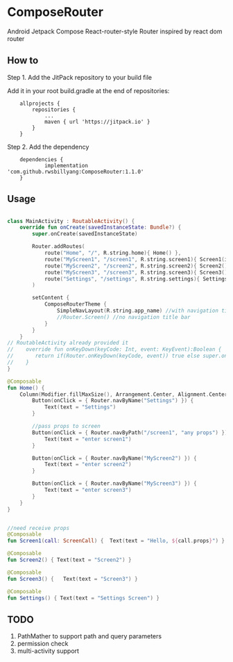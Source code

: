 # ComposeRouter
Android Jetpack Compose React-router-style Router inspired by react dom router

## How to
Step 1. Add the JitPack repository to your build file

Add it in your root build.gradle at the end of repositories:
```
	allprojects {
		repositories {
			...
			maven { url 'https://jitpack.io' }
		}
	}
```


Step 2. Add the dependency
```
	dependencies {
	        implementation 'com.github.rwsbillyang:ComposeRouter:1.1.0'
	}
```

## Usage
```kotlin

class MainActivity : RoutableActivity() {
    override fun onCreate(savedInstanceState: Bundle?) {
        super.onCreate(savedInstanceState)

        Router.addRoutes(
            route("Home", "/", R.string.home){ Home() },
            route("MyScreen1", "/screen1", R.string.screen1){ Screen1(it) },
            route("MyScreen2", "/screen2", R.string.screen2){ Screen2() },
            route("MyScreen3", "/screen3", R.string.screen3){ Screen3() },
            route("Settings", "/settings", R.string.settings){ Settings() },
        )

        setContent {
            ComposeRouterTheme {
                SimpleNavLayout(R.string.app_name) //with navigation title bar on top
                //Router.Screen() //no navigation title bar
            }
        }
    }
// RoutableActivity already provided it
//    override fun onKeyDown(keyCode: Int, event: KeyEvent):Boolean {
//       return if(Router.onKeyDown(keyCode, event)) true else super.onKeyDown(keyCode, event)
//    }
}

@Composable
fun Home() {
    Column(Modifier.fillMaxSize(), Arrangement.Center, Alignment.CenterHorizontally) {
        Button(onClick = { Router.navByName("Settings") }) {
            Text(text = "Settings")
        }

        //pass props to screen
        Button(onClick = { Router.navByPath("/screen1", "any props") }) {
            Text(text = "enter screen1")
        }

        Button(onClick = { Router.navByName("MyScreen2") }) {
            Text(text = "enter screen2")
        }

        Button(onClick = { Router.navByName("MyScreen3") }) {
            Text(text = "enter screen3")
        }
    }
}


//need receive props
@Composable
fun Screen1(call: ScreenCall) {  Text(text = "Hello, ${call.props}") }

@Composable
fun Screen2() { Text(text = "Screen2") }

@Composable
fun Screen3() {   Text(text = "Screen3") }

@Composable
fun Settings() { Text(text = "Settings Screen") }

```

## TODO
1. PathMather to support path and query parameters
2. permission check
3. multi-activity support
